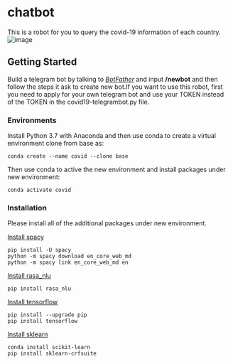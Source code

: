 # chatbot
This is a robot for you to query the covid-19 information of each country.
![image](https://github.com/tax1997/chatbot/blob/master/vid.gif)

## Getting Started

Build a telegram bot by talking to [*BotFather*](https://telegram.me/BotFather) and input **/newbot** and then follow the steps it ask to create new bot.If you want to use this robot, first you need to apply for your own telegram bot and use your TOKEN instead of the TOKEN in the covid19-telegrambot.py file.

### Environments
Install Python 3.7 with Anaconda and then use conda to create a virtual environment clone from base as:
```
conda create --name covid --clone base
```
Then use conda to active the new environment and install packages under new environment:
```
conda activate covid
```

### Installation
Please install all of the additional packages under new environment.

[Install spacy](https://spacy.io/usage/)
```
pip install -U spacy
python -m spacy download en_core_web_md
python -m spacy link en_core_web_md en
```

[Install rasa_nlu](https://legacy-docs.rasa.com/docs/nlu/0.11.4/installation/)
```
pip install rasa_nlu
```

[Install tensorflow](https://www.tensorflow.org/install)
```
pip install --upgrade pip
pip install tensorflow
```
[Install sklearn](https://scikit-learn.org/stable/install.html)
```
conda install scikit-learn
pip install sklearn-crfsuite

```
